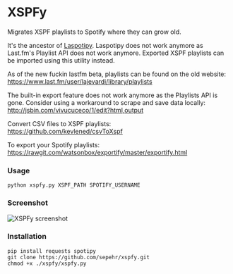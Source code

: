 # XSPFy

Migrates XSPF playlists to Spotify where they can grow old.

It's the ancestor of [Laspotipy](https://github.com/sepehr/laspotipy). Laspotipy does not work anymore as Last.fm's Playlist API does not work anymore. Exported XSPF playlists can be imported using this utility instead.

As of the new fuckin lastfm beta, playlists can be found on the old website:  
https://www.last.fm/user/lajevardi/library/playlists  

The built-in export feature does not work anymore as the Playlists API is gone. Consider using a workaround to scrape and save data locally:  
http://jsbin.com/vivucuceco/1/edit?html,output

Convert CSV files to XSPF playlists:  
https://github.com/kevlened/csvToXspf

To export your Spotify playlists:  
https://rawgit.com/watsonbox/exportify/master/exportify.html

### Usage
`python xspfy.py XSPF_PATH SPOTIFY_USERNAME`

### Screenshot
![XSPFy screenshot](https://hostr.co/file/AsJX2zukaVkt/xspfy.png)

### Installation
    pip install requests spotipy
    git clone https://github.com/sepehr/xspfy.git
    chmod +x ./xspfy/xspfy.py

